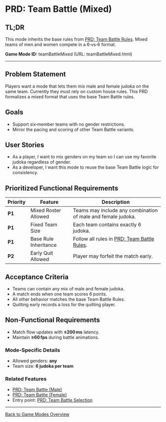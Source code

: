 # PRD: Team Battle (Mixed)

## TL;DR

This mode inherits the base rules from [PRD: Team Battle Rules](prdTeamBattleRules.md). Mixed teams of men and women compete in a 6‑vs‑6 format.

**Game Mode ID:** teamBattleMixed (URL: teamBattleMixed.html)

---

## Problem Statement

Players want a mode that lets them mix male and female judoka on the same team. Currently they must rely on custom house rules. This PRD formalizes a mixed format that uses the base Team Battle rules.

## Goals

- Support six‑member teams with no gender restrictions.
- Mirror the pacing and scoring of other Team Battle variants.

## User Stories

- As a player, I want to mix genders on my team so I can use my favorite judoka regardless of gender.
- As a developer, I want this mode to reuse the base Team Battle logic for consistency.

## Prioritized Functional Requirements

| Priority | Feature              | Description |
| -------- | -------------------- | ----------- |
| **P1**   | Mixed Roster Allowed | Teams may include any combination of male and female judoka. |
| **P1**   | Fixed Team Size      | Each team contains exactly 6 judoka. |
| **P1**   | Base Rule Inheritance| Follow all rules in [PRD: Team Battle Rules](prdTeamBattleRules.md). |
| **P2**   | Early Quit Allowed   | Player may forfeit the match early. |

## Acceptance Criteria

- Teams can contain any mix of male and female judoka.
- A match ends when one team scores 6 points.
- All other behavior matches the base Team Battle Rules.
- Quitting early records a loss for the quitting player.

## Non-Functional Requirements

- Match flow updates with **≤200 ms** latency.
- Maintain **≥60 fps** during battle animations.

### Mode-Specific Details

- Allowed genders: **any**
- Team size: **6 judoka per team**

### Related Features

- [PRD: Team Battle (Male)](prdTeamBattleMale.md)
- [PRD: Team Battle (Female)](prdTeamBattleFemale.md)
- Entry point: [PRD: Team Battle Selection](prdTeamBattleSelection.md)

---

[Back to Game Modes Overview](prdGameModes.md)

